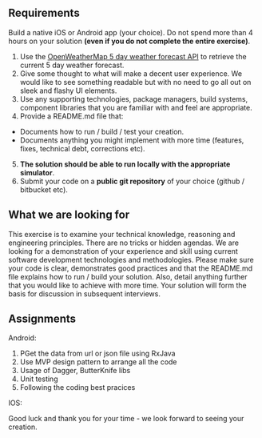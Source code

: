 ## Requirements

Build a native iOS or Android app (your choice). Do not spend more than 4 hours on your solution **(even if you do not complete the entire exercise)**.

1. Use the [OpenWeatherMap 5 day weather forecast API](http://openweathermap.org/forecast5) to retrieve the current 5 day weather forecast.
2. Give some thought to what will make a decent user experience. We would like to see something readable but with no need to go all out on sleek and flashy UI elements.
3. Use any supporting technologies, package managers, build systems, component libraries that you are familiar with and feel are appropriate.
4. Provide a README.md file that:
  - Documents how to run / build / test your creation.
  - Documents anything you might implement with more time (features, fixes, technical debt, corrections etc).
5. **The solution should be able to run locally with the appropriate simulator**.
6. Submit your code on a **public git repository** of your choice (github / bitbucket etc).

## What we are looking for

This exercise is to examine your technical knowledge, reasoning and engineering principles. There are no tricks or hidden agendas. We are looking for a demonstration of your experience and skill using current software development technologies and methodologies. Please make sure your code is clear, demonstrates good practices and that the README.md file explains how to run / build your solution. Also, detail anything further that you would like to achieve with more time. Your solution will form the basis for discussion in subsequent interviews.

## Assignments

Android:
1. PGet the data from url or json file using RxJava
2. Use MVP design pattern to arrange all the code
3. Usage of Dagger, ButterKnife libs
4. Unit testing
5. Following the coding best pracices

IOS:

Good luck and thank you for your time - we look forward to seeing your creation.
